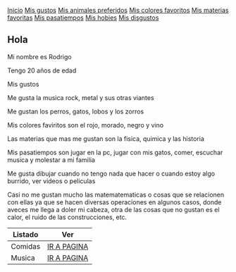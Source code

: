 
[Inicio](Pagina_principal)  [Mis gustos](./mis_gustos.md) [Mis animales preferidos](./mis_animales_preferidos.md) [Mis colores favoritos](./mis_colores_favoritos.md) [Mis materias favoritas](./mis_materias_favoritas.md) [Mis pasatiempos](./mis_pasatiempos.md) [Mis hobies](./mis_hobies.md) [Mis disgustos](./mis_disgustos.md)

## Hola

Mi nombre es Rodrigo

Tengo 20 años de edad

Mis gustos

Me gusta la musica rock, metal y sus otras viantes

Me gustan los perros, gatos, lobos y los zorros

Mis colores faviritos  son el rojo, morado, negro y vino 

Las materias que mas me gustan son la fisica, quimica y las historia

Mis pasatiempos son jugar en la pc, jugar con mis gatos, comer, escuchar musica y molestar a mi familia

Me gusta dibujar cuando no tengo nada que hacer o cuando estoy algo burrido, ver videos o peliculas

Casi no me gustan mucho las matematematicas o cosas que se relacionen con ellas ya que se hacen diversas operaciones en algunos casos, donde aveces me llega a doler mi cabeza, otra de las cosas que no gustan es el calor, el ruido de las construcciones, etc.

| Listado | Ver |
|-------------|-------------|
| Comidas | [IR A PAGINA](comidas.md) |
| Musica | [IR A PAGINA](musica.md) |
